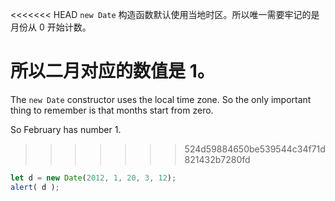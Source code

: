 <<<<<<< HEAD
`new Date` 构造函数默认使用当地时区。所以唯一需要牢记的是月份从 0 开始计数。

所以二月对应的数值是 1。
=======
The `new Date` constructor uses the local time zone. So the only important thing to remember is that months start from zero.

So February has number 1.
>>>>>>> 524d59884650be539544c34f71d821432b7280fd

```js run
let d = new Date(2012, 1, 20, 3, 12);
alert( d );
```
